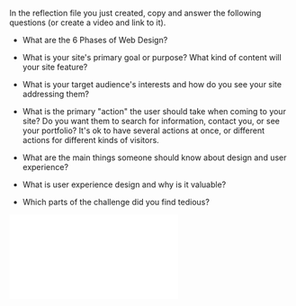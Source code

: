 In the reflection file you just created, copy and answer the following questions (or create a video and link to it). 

- What are the 6 Phases of Web Design?

- What is your site's primary goal or purpose? What kind of content will your site feature?

- What is your target audience's interests and how do you see your site addressing them?

- What is the primary "action" the user should take when coming to your site? Do you want them to search for information, contact you, or see your portfolio? It's ok to have several actions at once, or different actions for different kinds of visitors.

- What are the main things someone should know about design and user experience?

- What is user experience design and why is it valuable? 

- Which parts of the challenge did you find tedious?

![Site Map](/users/lmarkzon/dbc/phase-0/week-2/imgs/site-map.md "Site Map")